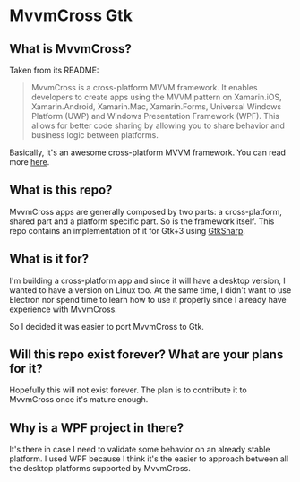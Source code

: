 # MvvmCross Gtk

## What is MvvmCross?

Taken from its README:

> MvvmCross is a cross-platform MVVM framework. It enables developers to create apps using the MVVM pattern on Xamarin.iOS, Xamarin.Android, Xamarin.Mac, Xamarin.Forms, Universal Windows Platform (UWP) and Windows Presentation Framework (WPF). This allows for better code sharing by allowing you to share behavior and business logic between platforms.

Basically, it's an awesome cross-platform MVVM framework. You can read more [here](https://github.com/MvvmCross/MvvmCross).

## What is this repo?

MvvmCross apps are generally composed by two parts: a cross-platform, shared part and a platform specific part.
So is the framework itself. This repo contains an implementation of it for Gtk+3 using [GtkSharp](https://github.com/GtkSharp/GtkSharp).

## What is it for?

I'm building a cross-platform app and since it will have a desktop version, I wanted to have a version on Linux too.
At the same time, I didn't want to use Electron nor spend time to learn how to use it properly since I already have
experience with MvvmCross. 

So I decided it was easier to port MvvmCross to Gtk.

## Will this repo exist forever? What are your plans for it?

Hopefully this will not exist forever. The plan is to contribute it to MvvmCross once it's mature enough.

## Why is a WPF project in there?

It's there in case I need to validate some behavior on an already stable platform.
I used WPF because I think it's the easier to approach between all the desktop platforms supported by MvvmCross.
